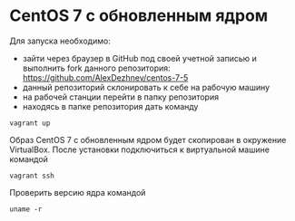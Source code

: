 # CentOS 7 с обновленным ядром

Для запуска необходимо:

- зайти через браузер в GitHub под своей учетной записью и выполнить fork данного репозитория: https://github.com/AlexDezhnev/centos-7-5
- данный репозиторий склонировать к себе на рабочую машину
- на рабочей станции перейти в папку репозитория
- находясь в папке репозитория дать команду
```
vagrant up
```
Образ CentOS 7 с обновленным ядром будет скопирован в окружение VirtualBox. После установки подключиться к виртуальной машине командой
```
vagrant ssh
```
Проверить версию ядра командой
```
uname -r
```
